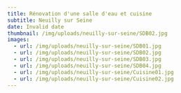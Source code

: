 ```yaml
---
title: Rénovation d'une salle d'eau et cuisine
subtitle: Neuilly sur Seine
date: Invalid date
thumbnail: /img/uploads/neuilly-sur-seine/SDB02.jpg
images:
  - url: /img/uploads/neuilly-sur-seine/SDB01.jpg
  - url: /img/uploads/neuilly-sur-seine/SDB02.jpg
  - url: /img/uploads/neuilly-sur-seine/SDB03.jpg
  - url: /img/uploads/neuilly-sur-seine/SDB04.jpg
  - url: /img/uploads/neuilly-sur-seine/Cuisine01.jpg
  - url: /img/uploads/neuilly-sur-seine/Cuisine02.jpg
---
```


